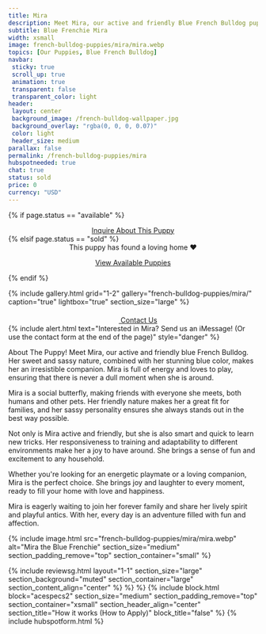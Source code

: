 ```yaml
---
title: Mira
description: Meet Mira, our active and friendly Blue French Bulldog puppy.
subtitle: Blue Frenchie Mira
width: xsmall
image: french-bulldog-puppies/mira/mira.webp
topics: [Our Puppies, Blue French Bulldog]
navbar:
 sticky: true
 scroll_up: true
 animation: true
 transparent: false
 transparent_color: light
header:
 layout: center
 background_image: /french-bulldog-wallpaper.jpg
 background_overlay: "rgba(0, 0, 0, 0.07)"
 color: light
 header_size: medium
parallax: false
permalink: /french-bulldog-puppies/mira
hubspotneeded: true
chat: true
status: sold
price: 0
currency: "USD"
---
```

{% if page.status == "available" %}
  <center>
    <a class="uk-button uk-button-danger uk-border-pill" href="/contact">
      Inquire About This Puppy
    </a>
  </center>
{% elsif page.status == "sold" %}
  <center>
    <div class="uk-alert-success uk-border-pill uk-text-bold uk-padding-small" uk-alert>
      This puppy has found a loving home ❤️
    </div>
    <p class="uk-text-center">
      <a href="/french-bulldog-puppies/" class="uk-button uk-button-primary uk-border-pill">
        View Available Puppies
      </a>
    </p>
  </center>
{% endif %}

{% include gallery.html
grid="1-2"
gallery="french-bulldog-puppies/mira/"
caption="true"
lightbox="true"
section_size="large"
%}

<center><a class="uk-button uk-button-danger uk-border-pill uk-button-xlarge my-border-rounded" href="tel:212-739-0182">
    <span data-uk-icon="phone" class="uk-icon">
        <svg width="20" height="20" viewBox="0 0 20 20" xmlns="http://www.w3.org/2000/svg"></svg>
    </span>
    Contact Us
</a>
</center>
{% include alert.html text="Interested in Mira? Send us an iMessage! (Or use the contact form at the end of the page)" style="danger" %}

About The Puppy!
Meet Mira, our active and friendly blue French Bulldog. Her sweet and sassy nature, combined with her stunning blue color, makes her an irresistible companion. Mira is full of energy and loves to play, ensuring that there is never a dull moment when she is around.

Mira is a social butterfly, making friends with everyone she meets, both humans and other pets. Her friendly nature makes her a great fit for families, and her sassy personality ensures she always stands out in the best way possible.

Not only is Mira active and friendly, but she is also smart and quick to learn new tricks. Her responsiveness to training and adaptability to different environments make her a joy to have around. She brings a sense of fun and excitement to any household.

Whether you're looking for an energetic playmate or a loving companion, Mira is the perfect choice. She brings joy and laughter to every moment, ready to fill your home with love and happiness.

Mira is eagerly waiting to join her forever family and share her lively spirit and playful antics. With her, every day is an adventure filled with fun and affection.

{% include image.html
src="french-bulldog-puppies/mira/mira.webp"
alt="Mira the Blue Frenchie"
section_size="medium"
section_padding_remove="top"
section_container="small"
%}

{% include reviewsg.html
layout="1-1"
section_size="large"
section_background="muted"
section_container="large"
section_content_align="center"
%}
%}
%}
{% include block.html
block="acespecs2"
section_size="medium"
section_padding_remove="top"
section_container="xsmall"
section_header_align="center"
section_title="How it works (How to Apply)"
block_title="false"
%}
{% include hubspotform.html %}



<script type="application/ld+json">
{
  "@context": "https://schema.org/",
  "@type": "Product",
  "name": "Mira",
  "offers": {
    "@type": "Offer",
    "priceCurrency": "USD",
    "price": "0",
    "availability": "https://schema.org/SoldOut"
  }
}
</script>
